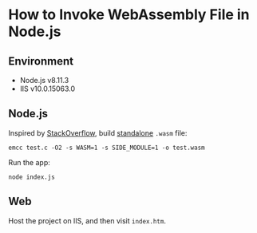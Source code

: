 # How to Invoke WebAssembly File in Node.js

## Environment
* Node.js v8.11.3
* IIS v10.0.15063.0

## Node.js
Inspired by [StackOverflow](https://stackoverflow.com/questions/45295339/can-i-somehow-build-webassembly-code-without-the-emscripten-glue), build [standalone](https://github.com/kripken/emscripten/wiki/WebAssembly-Standalone) `.wasm` file:

```
emcc test.c -O2 -s WASM=1 -s SIDE_MODULE=1 -o test.wasm
```

Run the app:

```
node index.js
```

## Web
Host the project on IIS, and then visit `index.htm`.